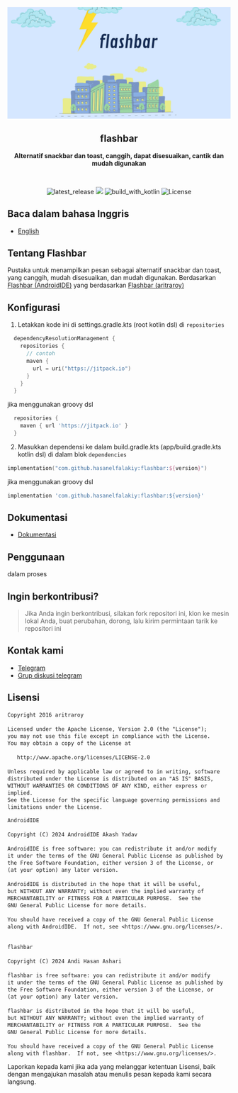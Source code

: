 <p align="center">
  <img src="./img/banner_flashbar.png" alt="app_banner"/>
</p>

<h2 align="center"><b>flashbar</b></h2>
<p align="center">
<b>Alternatif snackbar dan toast, canggih, dapat disesuaikan, cantik dan mudah digunakan</b>
<p><br>

<p align="center">
<!-- Latest release -->
<img src="https://img.shields.io/github/v/release/hasanelfalakiy/flashbar?include_releases&label=latest%20release&style=for-the-badge&color=brightgreen" alt="latest_release"/>
<!-- Github Repo size -->
<img src="https://img.shields.io/github/repo-size/hasanelfalakiy/flashbar?style=for-the-badge">
<!-- Build with Kotlin -->
<img src="https://img.shields.io/badge/Kotlin-C116E3?&style=for-the-badge&logo=kotlin&logoColor=white" alt="build_with_kotlin">
<!-- License -->
<img src="https://img.shields.io/github/license/hasanelfalakiy/flashbar?color=blue&style=for-the-badge&color=brightgreen" alt="License">
</p>

## Baca dalam bahasa Inggris

- [English](./README.md)

## Tentang Flashbar
Pustaka untuk menampilkan pesan sebagai alternatif snackbar dan toast, yang canggih, mudah disesuaikan, dan mudah digunakan.
Berdasarkan [Flashbar (AndroidIDE)](https://github.com/AndroidIDEOfficial/AndroidIDE/tree/dev/utilities%2Fflashbar) yang berdasarkan [Flashbar (aritraroy)](https://github.com/aritraroy/Flashbar)

## Konfigurasi

1. Letakkan kode ini di settings.gradle.kts (root kotlin dsl) di ```repositories``` 
```kotlin.kts
  dependencyResolutionManagement {
    repositories {
      // contoh
      maven {
        url = uri("https://jitpack.io")
      }
    }
  }
```
jika menggunakan groovy dsl
```groovy
  repositories {
    maven { url 'https://jitpack.io' }
  }
```
2. Masukkan dependensi ke dalam build.gradle.kts (app/build.gradle.kts kotlin dsl)
di dalam blok ```dependencies```

```kotlin.kts
implementation("com.github.hasanelfalakiy:flashbar:${version}")
```
jika menggunakan groovy dsl
```groovy
implementation 'com.github.hasanelfalakiy:flashbar:${version}'
```

## Dokumentasi

- [Dokumentasi](https://hasanelfalakiy.github.io/flashbar/)

## Penggunaan

dalam proses


## Ingin berkontribusi?

> Jika Anda ingin berkontribusi, silakan fork repositori ini, klon ke mesin lokal Anda, buat perubahan, dorong, lalu kirim permintaan tarik ke repositori ini

## Kontak kami

- [Telegram](https://t.me/moonelfalakiy)
- [Grup diskusi telegram](https://t.me/moonlight_studio01/9)

## Lisensi

```
Copyright 2016 aritraroy

Licensed under the Apache License, Version 2.0 (the "License");
you may not use this file except in compliance with the License.
You may obtain a copy of the License at

   http://www.apache.org/licenses/LICENSE-2.0

Unless required by applicable law or agreed to in writing, software
distributed under the License is distributed on an "AS IS" BASIS,
WITHOUT WARRANTIES OR CONDITIONS OF ANY KIND, either express or implied.
See the License for the specific language governing permissions and
limitations under the License.

```
```
AndroidIDE

Copyright (C) 2024 AndroidIDE Akash Yadav
 
AndroidIDE is free software: you can redistribute it and/or modify
it under the terms of the GNU General Public License as published by
the Free Software Foundation, either version 3 of the License, or
(at your option) any later version.
 
AndroidIDE is distributed in the hope that it will be useful,
but WITHOUT ANY WARRANTY; without even the implied warranty of
MERCHANTABILITY or FITNESS FOR A PARTICULAR PURPOSE.  See the
GNU General Public License for more details.
 
You should have received a copy of the GNU General Public License
along with AndroidIDE.  If not, see <https://www.gnu.org/licenses/>.
    
 ```
```
flashbar

Copyright (C) 2024 Andi Hasan Ashari

flashbar is free software: you can redistribute it and/or modify
it under the terms of the GNU General Public License as published by
the Free Software Foundation, either version 3 of the License, or
(at your option) any later version.

flashbar is distributed in the hope that it will be useful,
but WITHOUT ANY WARRANTY; without even the implied warranty of
MERCHANTABILITY or FITNESS FOR A PARTICULAR PURPOSE.  See the
GNU General Public License for more details.

You should have received a copy of the GNU General Public License
along with flashbar.  If not, see <https://www.gnu.org/licenses/>.

```
Laporkan kepada kami jika ada yang melanggar ketentuan Lisensi, baik dengan mengajukan masalah atau menulis pesan kepada kami secara langsung.
